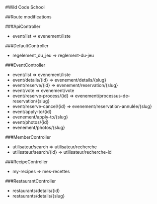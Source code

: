 #Wild Code School

##Route modifications

###ApiController
+ event/list => evenement/liste

###DefaultController
+ regelement_du_jeu => reglement-du-jeu

###EventController
+ event/list => evenement/liste
+ event/details/{id} => evenement/details/{slug}
+ event/reserve/{id} => evenement/reservation/{slug}
+ event/vote => evenement/vote
+ event/reserve-process/{id} => evenement/processus-de-reservation/{slug}
+ event/reserve-cancel/{id} => evenement/reservation-annulée/{slug}
+ event/apply-to/{id}
+ evenement/apply-to/{slug}
+ event/photos/{id}
+ evenement/photos/{slug}

###MemberController
+ utilisateur/search => utilisateur/recherche
+ utilisateur/search/{id} => utilisateur/recherche-id

###RecipeController
+ my-recipes => mes-recettes

###RestaurantController
+ restaurants/details/{id}
+ restaurants/details/{slug}